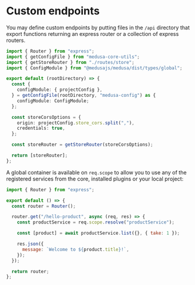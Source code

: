 # Custom endpoints

You may define custom endpoints by putting files in the `/api` directory that export functions returning an express router or a collection of express routers.

```ts
import { Router } from "express";
import { getConfigFile } from "medusa-core-utils";
import { getStoreRouter } from "./routes/store";
import { ConfigModule } from "@medusajs/medusa/dist/types/global";

export default (rootDirectory) => {
  const {
    configModule: { projectConfig },
  } = getConfigFile(rootDirectory, "medusa-config") as {
    configModule: ConfigModule;
  };

  const storeCorsOptions = {
    origin: projectConfig.store_cors.split(","),
    credentials: true,
  };

  const storeRouter = getStoreRouter(storeCorsOptions);

  return [storeRouter];
};
```

A global container is available on `req.scope` to allow you to use any of the registered services from the core, installed plugins or your local project:

```js
import { Router } from "express";

export default () => {
  const router = Router();

  router.get("/hello-product", async (req, res) => {
    const productService = req.scope.resolve("productService");

    const [product] = await productService.list({}, { take: 1 });

    res.json({
      message: `Welcome to ${product.title}!`,
    });
  });

  return router;
};
```
